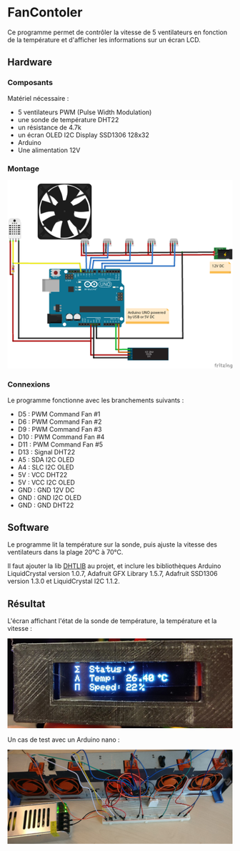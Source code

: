 # FanContoler

Ce programme permet de contrôler la vitesse de 5 ventilateurs en fonction de la température et d'afficher les informations sur un écran LCD.

## Hardware

### Composants

Matériel nécessaire : 

- 5 ventilateurs PWM (Pulse Width Modulation)
- une sonde de température DHT22
- un résistance de 4.7k
- un écran OLED I2C Display SSD1306 128x32
- Arduino
- Une alimentation 12V

### Montage

![Montage](images/FanControler.png)

### Connexions

Le programme fonctionne avec les branchements suivants :

- D5 : PWM Command Fan #1
- D6 : PWM Command Fan #2
- D9 : PWM Command Fan #3
- D10 : PWM Command Fan #4
- D11 : PWM Command Fan #5
- D13 : Signal DHT22
- A5 : SDA I2C OLED
- A4 : SLC I2C OLED
- 5V : VCC DHT22
- 5V : VCC I2C OLED
- GND : GND 12V DC
- GND : GND I2C OLED
- GND : GND DHT22

## Software

Le programme lit la température sur la sonde, puis ajuste la vitesse des ventilateurs dans la plage 20°C à 70°C.

Il faut ajouter la lib [DHTLIB](https://github.com/be-ys/Arduino/tree/master/libraries/DHTlib) au projet, et inclure les bibliothèques Arduino LiquidCrystal version 1.0.7, Adafruit GFX Library 1.5.7, Adafruit SSD1306 version 1.3.0 et LiquidCrystal I2C 1.1.2.

## Résultat

L'écran affichant l'état de la sonde de température, la température et la vitesse :

![OLED](images/oled.jpg)

Un cas de test avec un Arduino nano :

![test](images/test.jpg)
